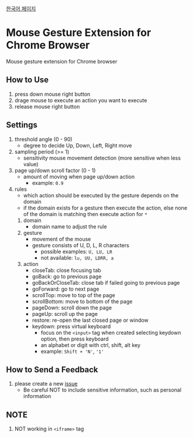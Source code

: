 [한국어 페이지](README.md)

# Mouse Gesture Extension for Chrome Browser
Mouse gesture extension for Chrome browser

## How to Use
1. press down mouse right button
1. drage mouse to execute an action you want to execute
1. release mouse right button

## Settings
1. threshold angle (0 - 90)
    * degree to decide Up, Down, Left, Right move
1. sampling period (>= 1)
    * sensitivity mouse movement detection (more sensitive when less value)
1. page up/down scroll factor (0 - 1)
    * amount of moving when page up/down action
        * example: `0.9`
1. rules
    * which action should be executed by the gesture depends on the domain
    * if the domain exists for a gesture then execute the action, else none of the domain is matching then execute action for `*`
    1. domain
        * domain name to adjust the rule
    1. gesture
        * movement of the mouse
        * gesture consists of U, D, L, R characters
            * possible examples: `U, LU, LR`
            * not available: `lu, UU, LDRR, a`
    1. action
        * closeTab: close focusing tab
        * goBack: go to previous page
        * goBackOrCloseTab: close tab if failed going to previous page
        * goForward: go to next page
        * scrollTop: move to top of the page
        * scrollBottom: move to bottom of the page
        * pageDown: scroll down the page
        * pageUp: scroll up the page
        * restore: re-open the last closed page or window
        * keydown: press virtual keyboard
            * focus on the `<input>` tag when created selecting keydown option, then press keyboard
            * an alphabet or digit with ctrl, shift, alt key
            * example: `Shift + 'N'`, `'1'`

## How to Send a Feedback
1. please create a new [issue](https://github.com/Seongbeom-Park/mouse_gesture_for_chrome/issues)
    * Be careful NOT to include sensitive information, such as personal information

## NOTE
1. NOT working in `<iframe>` tag